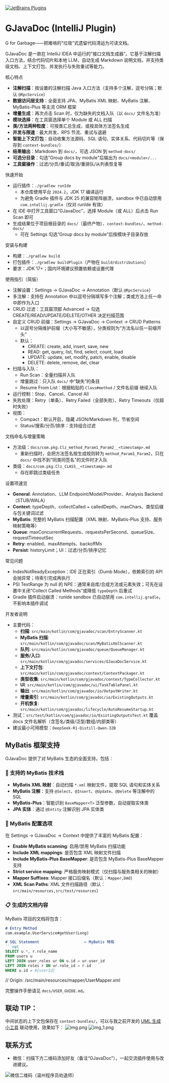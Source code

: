 [![JetBrains Plugins](https://img.shields.io/jetbrains/plugin/v/28384?label=JetBrains%20Plugin)](https://plugins.jetbrains.com/plugin/28384)

# GJavaDoc (IntelliJ Plugin)
G for Garbage——把难啃的“垃圾”式遗留代码清运为可读文档。

GJavaDoc 是一款在 IntelliJ IDEA 中运行的“接口文档生成器”。它基于注解扫描入口方法，结合代码切片和本地 LLM，自动生成 Markdown 说明文档，并支持类级文档、上下文打包、并发执行与失败重试等能力。

核心特点
- **注解扫描**：按设置的注解扫描 Java 入口方法（支持多个注解，逗号分隔；默认 `@RpcService`）
- **数据访问层支持**：全面支持 JPA、MyBatis XML 映射、MyBatis 注解、MyBatis-Plus 等主流 ORM 框架
- **增量生成**：再次点击 Scan 时，仅为缺失的文档入队（以 `docs/` 文件名为准）
- **模块选择**：在工具窗选择单个 Module 或 ALL 扫描
- **类/方法两种粒度**：可按类汇总生成，或按具体方法签名生成
- **并发与限速**：最大并发、RPS 节流、重试与退避
- **智能上下文打包**：自动收集方法源码、SQL 语句、实体关系、代码切片等（保存到 `context-bundles/`）
- **结果输出**：Markdown 到 `docs/`，可选 JSON 到 `method-docs/`
- **可选分目录**：勾选"Group docs by module"后输出为 `docs/<module>/...`
- **工具窗操作**：过滤/分页/重试/取消/重排队/从列表恢复等

快速开始
- 运行插件：`./gradlew runIde`
  - 本仓库使用平台 `2024.2`，JDK 17 编译运行
  - 为避免 Gradle 插件与 JDK 25 的兼容矩阵崩溃，sandbox 中已自动禁用 `com.intellij.gradle`（仅对 runIde 有效）
- 在 IDE 中打开工具窗口“GJavaDoc”，选择 Module（或 ALL）后点击 Run Scan 即可
- 生成结果位于项目根目录的 `docs/`（最终产物）、`context-bundles/`、`method-docs/`
  - 可在 Settings 勾选“Group docs by module”后按模块子目录存放

安装与构建
- 构建：`./gradlew build`
- 打包插件：`./gradlew buildPlugin`（产物在 `build/distributions`）
- 要求：JDK 17+；国内环境建议预置依赖或设置代理

使用指引（简版）
- 注解设置：Settings → GJavaDoc → Annotation（默认 `@RpcService`）
- 多注解：支持在 Annotation 中以逗号分隔填写多个注解；类或方法上任一命中即作为入口
- CRUD 过滤：工具窗顶部 Advanced → 勾选 CREATE/READ/UPDATE/DELETE/OTHER 决定扫描范围
- 自定义 CRUD 前缀：Settings → GJavaDoc → Context → CRUD Patterns
  - 以逗号分隔维护前缀（大小写不敏感），分类规则为“方法名以任一前缀开头”
  - 默认：
    - CREATE: create, add, insert, save, new
    - READ: get, query, list, find, select, count, load
    - UPDATE: update, set, modify, patch, enable, disable
    - DELETE: delete, remove, del, clear
- 扫描与入队：
  - Run Scan：全量扫描并入队
  - 增量跳过：只入队 `docs/` 中“缺失”的条目
  - Resume From List：根据粘贴的 `Class#method` / 文件名前缀 继续入队
- 运行控制：Stop、Cancel、Cancel All
- 失败处理：Retry（单条）、Retry Failed（全部失败）、Retry Timeouts（仅超时失败）
- 视图：
  - Compact：默认开启，隐藏 JSON/Markdown 列，节省空间
  - Status/搜索/分页/排序：支持组合过滤

文档命名与增量策略
- 方法级：`docs/com.pkg.Clz_method_Param1_Param2__<timestamp>.md`
  - 重新扫描时，会把方法签名按生成规则转为 `method_Param1_Param2`，只在 `docs/` 中找不到“同类同签名”的文件时才入队
- 类级：`docs/com.pkg.Clz_CLASS__<timestamp>.md`
  - 存在即跳过类级任务

设置项速览
- **General**: Annotation、LLM Endpoint/Model/Provider、Analysis Backend（STUB/WALA）
- **Context**: typeDepth、collectCalled + calledDepth、maxChars、类型后缀与包关键词过滤
- **MyBatis**: 完整的 MyBatis 扫描配置（XML 映射、MyBatis-Plus 支持、服务映射策略等）
- **Queue**: maxConcurrentRequests、requestsPerSecond、queueSize、requestTimeoutSec
- **Retry**: enabled、maxAttempts、backoffMs
- **Persist**: historyLimit；UI：过滤/分页/排序记忆

常见问题
- IndexNotReadyException：IDE 正在索引（Dumb Mode），依赖索引的 API 会抛异常；待索引完成再执行
- PSI TextRange 为 null 的 NPE：通常来自库/合成方法或元素失效；可先在设置中关闭“Collect Called Methods”或降低 `typeDepth` 后重试
- Gradle 插件启动崩溃：runIde sandbox 已自动禁用 `com.intellij.gradle`，不影响本插件调试

开发者说明
- 主要代码：
  - **扫描**: `src/main/kotlin/com/gjavadoc/scan/EntryScanner.kt`
  - **MyBatis 扫描**: `src/main/kotlin/com/gjavadoc/scan/MyBatisXmlScanner.kt`
  - **队列**: `src/main/kotlin/com/gjavadoc/queue/QueueManager.kt`
  - **服务/入口**: `src/main/kotlin/com/gjavadoc/services/GJavaDocService.kt`
  - **上下文打包**: `src/main/kotlin/com/gjavadoc/context/ContextPackager.kt`
  - **类型收集**: `src/main/kotlin/com/gjavadoc/context/TypeCollector.kt`
  - **UI**: `src/main/kotlin/com/gjavadoc/ui/TaskTablePanel.kt`
  - **输出**: `src/main/kotlin/com/gjavadoc/io/OutputWriter.kt`
  - **增量索引**: `src/main/kotlin/com/gjavadoc/io/ExistingOutputs.kt`
  - **开机恢复**: `src/main/kotlin/com/gjavadoc/lifecycle/AutoResumeStartup.kt`
- 测试：`src/test/kotlin/com/gjavadoc/io/ExistingOutputsTest.kt` 覆盖 docs 文件名解析（含签名/类级/泛型/数组/内部类等）
- 建议最小可用模型：`DeepSeek-R1-Distill-Qwen-32B`

## MyBatis 框架支持

GJavaDoc 提供了对 MyBatis 生态的全面支持，包括：

### 🎯 支持的 MyBatis 技术栈
- **MyBatis XML 映射**：自动扫描 `*.xml` 映射文件，提取 SQL 语句和实体关系
- **MyBatis 注解**：支持 `@Select`、`@Insert`、`@Update`、`@Delete` 等注解中的 SQL
- **MyBatis-Plus**：智能识别 `BaseMapper<T>` 泛型参数，自动提取实体类
- **JPA 实体**：通过 `@Entity` 注解识别 JPA 实体类

### 🔧 MyBatis 配置选项
在 Settings → GJavaDoc → Context 中提供了丰富的 MyBatis 配置：

- **Enable MyBatis scanning**: 启用/禁用 MyBatis 扫描功能
- **Include XML mappings**: 是否包含 XML 映射文件扫描
- **Include MyBatis-Plus BaseMapper**: 是否包含 MyBatis-Plus BaseMapper 支持
- **Strict service mapping**: 严格服务映射模式（仅扫描与服务类相关的映射）
- **Mapper Suffixes**: Mapper 接口后缀名（默认：`Mapper,DAO`）
- **XML Scan Paths**: XML 文件扫描路径（默认：`src/main/resources,src/test/resources`）

### 📋 生成的文档内容
MyBatis 项目的文档将包含：

```markdown
# Entry Method
com.example.UserService#getUser(Long)

# SQL Statement                    ← MyBatis 特有
```sql
SELECT u.*, r.role_name 
FROM users u 
LEFT JOIN user_roles ur ON u.id = ur.user_id
LEFT JOIN roles r ON ur.role_id = r.id  
WHERE u.id = #{userId}
```
// Origin: /src/main/resources/mapper/UserMapper.xml

完整操作手册请见 `docs/USER_GUIDE.md`。

## 联动 TIP：

中间状态的上下文包保存在 `context-bundles/`，可以与我之前开发的 [UML 生成小工具](https://uml.chixitown.com/) 联动使用，效果如下：
![img.png](img.png)
![img_1.png](img_1.png)
## 联系方式

- 微信：扫描下方二维码添加好友（备注“GJavaDoc”），一起交流插件使用与改进建议。

![微信二维码（温州程序员劝退师）](docs/wechat-qr.jpg)
